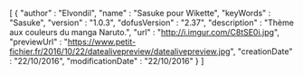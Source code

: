 [ 
    { 
        "author" : "Elvondil", 
        "name" : "Sasuke pour Wikette", 
        "keyWords" : "Sasuke", 
        "version" : "1.0.3", 
        "dofusVersion" : "2.37", 
        "description" : "Thème aux couleurs du manga Naruto.", 
        "url" : "http://i.imgur.com/C8tSE0i.jpg", 
        "previewUrl" : "https://www.petit-fichier.fr/2016/10/22/datealivepreview/datealivepreview.jpg", 
        "creationDate" : "22/10/2016", 
        "modificationDate" : "22/10/2016" 
    }
]
